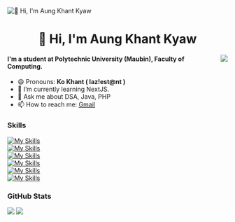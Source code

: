 ![👋 Hi, I'm Aung Khant Kyaw](https://user-images.githubusercontent.com/10498744/210012254-234538ff-d198-48aa-8964-37e6fd45d227.gif)

<div id="toc">
  <ul align="center" style="list-style: none">
    <summary>
      <h1>
        👋 Hi, I'm Aung Khant Kyaw
      </h1>
    </summary>
  </ul>
</div>

<a>
  <img src="https://github-readme-stats.vercel.app/api?username=aung-khantkyaw&theme=react" align="right" />
</a>

#### I'm a student at Polytechnic University (Maubin), Faculty of Computing.
- 😄 Pronouns: **Ko Khant ( laz!est@nt )** 
- 🌱 I’m currently learning NextJS. 
- 💬 Ask me about DSA, Java, PHP 
- 📫 How to reach me: [Gmail](aungkhantkyaw.info@gmail.com)

 **<h3 align="left">Skills</h3>**
[![My Skills](https://skillicons.dev/icons?i=docker)](https://skillicons.dev) </br>
[![My Skills](https://skillicons.dev/icons?i=flutter,firebase)](https://skillicons.dev) </br>
[![My Skills](https://skillicons.dev/icons?i=mysql,sqlite,postgres)](https://skillicons.dev) </br>
[![My Skills](https://skillicons.dev/icons?i=html,css,bootstrap,tailwind)](https://skillicons.dev) </br>
[![My Skills](https://skillicons.dev/icons?i=js,ts,nodejs,express,react)](https://skillicons.dev) </br>
[![My Skills](https://skillicons.dev/icons?i=cpp,cs,dotnet,java,php,laravel)](https://skillicons.dev) </br>

 **<h3 align="left">GitHub Stats</h3>**
![](http://github-profile-summary-cards.vercel.app/api/cards/profile-details?username=aung-khantkyaw&theme=react)
![](https://github-readme-streak-stats.herokuapp.com/?user=aung-khantkyaw&theme=react)

